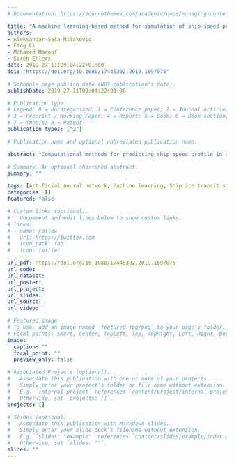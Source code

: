 ```yaml
---
# Documentation: https://sourcethemes.com/academic/docs/managing-content/

title: "A machine learning-based method for simulation of ship speed profile in a complex ice field"
authors:
- Aleksandar-Saša Milaković
- Fang Li
- Mohamed Marouf
- Sören Ehlers
date: 2019-27-11T09:04:22+01:00
doi: "https://doi.org/10.1080/17445302.2019.1697075"

# Schedule page publish date (NOT publication's date).
publishDate: 2019-27-11T09:04:22+01:00

# Publication type.
# Legend: 0 = Uncategorized; 1 = Conference paper; 2 = Journal article;
# 3 = Preprint / Working Paper; 4 = Report; 5 = Book; 6 = Book section;
# 7 = Thesis; 8 = Patent
publication_types: ["2"]

# Publication name and optional abbreviated publication name.

abstract: "Computational methods for predicting ship speed profile in a complex ice field have traditionally relied on mechanistic simulations. However, such methods have difficulties capturing the entire complexity of ship– ice interaction process due to the incomplete understanding of the underlying physical phenomena. Therefore, data-driven approaches have recently gained increased attention in this context. Hence, this paper proposes a concept of a first machine learning-based simulator of ship speed profile in a complex ice field. The developed approach suggests using supervised machine learning to trace a function mapping several ship and ice parameters to the ship acceleration/deceleration between the two adjacent points along the route. The simulator is trained and tested on a dataset obtained from the full-scale tests of an icebreaking ship. The results show high accuracy of the developed method, with an average error of the simulated ship speed against the measured one ranging from 2.6% to 9.4%."

# Summary. An optional shortened abstract.
summary: ""

tags: [Artificial neural network, Machine learning, Ship ice transit simulations]
categories: []
featured: false

# Custom links (optional).
#   Uncomment and edit lines below to show custom links.
# links:
# - name: Follow
#   url: https://twitter.com
#   icon_pack: fab
#   icon: twitter

url_pdf: https://doi.org/10.1080/17445302.2019.1697075
url_code:
url_dataset:
url_poster:
url_project:
url_slides:
url_source:
url_video:

# Featured image
# To use, add an image named `featured.jpg/png` to your page's folder.
# Focal points: Smart, Center, TopLeft, Top, TopRight, Left, Right, BottomLeft, Bottom, BottomRight.
image:
  caption: ""
  focal_point: ""
  preview_only: false

# Associated Projects (optional).
#   Associate this publication with one or more of your projects.
#   Simply enter your project's folder or file name without extension.
#   E.g. `internal-project` references `content/project/internal-project/index.md`.
#   Otherwise, set `projects: []`.
projects: []

# Slides (optional).
#   Associate this publication with Markdown slides.
#   Simply enter your slide deck's filename without extension.
#   E.g. `slides: "example"` references `content/slides/example/index.md`.
#   Otherwise, set `slides: ""`.
slides: ""
---
```

